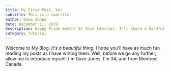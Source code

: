 ```yaml
---
title: My First Post, Yo!
subtitle: This is a subtitle.
author: Dave Jones
date: December 11, 2019
description: Happy Pride month! In this tutorial, I'll share a handful of my favourite animation tricks. You'll learn how to build an animated wavy pride flag using CSS keyframes and linear gradients. We'll also see how to make it dynamic using React. 🏳️‍🌈
category: Tutorial
---
```


Welcome to My Blog. _It's a beautiful thing._ I hope you'll have as much fun reading my posts as I have writing them. Well, before we go any further, allow me to introduce myself. I'm Dave Jones. I'm 34, and from Montreal, Canada.
